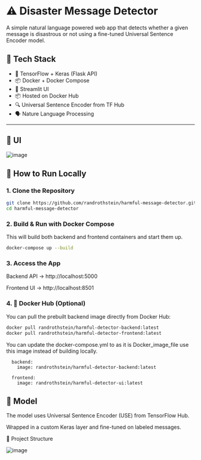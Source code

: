 # ⚠️ Disaster Message Detector

A simple natural language powered web app that detects whether a given message is disastrous or not using a fine-tuned Universal Sentence Encoder model.

## 🔧 Tech Stack

- 🧠 TensorFlow + Keras (Flask API)
- 📦 Docker + Docker Compose
- 🎨 Streamlit UI
- 📦 Hosted on Docker Hub
- 🔍 Universal Sentence Encoder from TF Hub
- 🗣️ Nature Language Processing

---

## 🎨 UI
![image](https://github.com/user-attachments/assets/6a233ab7-463f-4d0c-9cb6-05e8a76aa882)


## 🚀 How to Run Locally

### 1. Clone the Repository

```bash
git clone https://github.com/randrothstein/harmful-message-detector.git
cd harmful-message-detector
```
### 2. Build & Run with Docker Compose
This will build both backend and frontend containers and start them up.
```bash
docker-compose up --build
```
### 3. Access the App
Backend API → http://localhost:5000

Frontend UI → http://localhost:8501


### 4. 🐳 Docker Hub (Optional)
You can pull the prebuilt backend image directly from Docker Hub:
```bash
docker pull randrothstein/harmful-detector-backend:latest
docker pull randrothstein/harmful-detector-frontend:latest
```

You can update the docker-compose.yml to as it is Docker_image_file use this image instead of building locally.
```
  backend:
    image: randrothstein/harmful-detector-backend:latest

  frontend:
    image: randrothstein/harmful-detector-ui:latest
```


## 🤖 Model
The model uses Universal Sentence Encoder (USE) from TensorFlow Hub.

Wrapped in a custom Keras layer and fine-tuned on labeled messages.


📁 Project Structure

![image](https://github.com/user-attachments/assets/96e56ec1-2dbf-4843-90a3-51215cf8886b)

